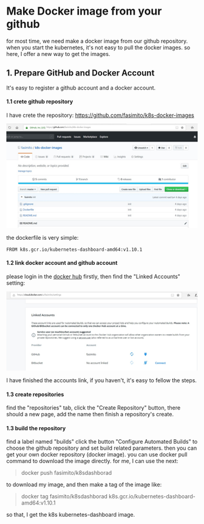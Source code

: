 # Make Docker image from your github
for most time, we need make a docker image from our github repository. when you start the kubernetes, it's not easy to pull the docker images. so here, I offer a new way to get the images.

## 1. Prepare GitHub and Docker Account
It's easy to register a github account and a docker account.

#### 1.1 crete github repository
I have crete the repository: https://github.com/fasimito/k8s-docker-images

![image](https://github.com/fasimito/kubernetes-cluster/blob/master/images/my-git-repository.jpg)

the dockerfile is very simple:
```
FROM k8s.gcr.io/kubernetes-dashboard-amd64:v1.10.1
```
#### 1.2 link docker account and github account
please login in the [docker hub](https://cloud.docker.com) firstly, then find the "Linked Accounts" setting:

![image](https://github.com/fasimito/kubernetes-cluster/blob/master/images/docker-account-setting.jpg)

I have finished the accounts link, if you haven't, it's easy to fellow the steps.

#### 1.3 create repositories
find the "repositories" tab, click the "Create Repository" button, there should a new page,
add the name then finish a repository's create.

#### 1.3 build the repository
find a label named "builds" click the button "Configure Automated Builds" to choose the github repository and set build related parameters.
then you can get your own docker repository (docker image).
you can use docker pull command to download the image directly.
for me, I can use the next:
> docker push fasimito/k8sdashborad

to download my image, and then make a tag of the image like:
> docker tag fasimito/k8sdashborad k8s.gcr.io/kubernetes-dashboard-amd64:v1.10.1

so that, I get the k8s kubernetes-dashboard image.

